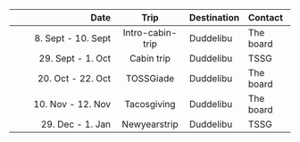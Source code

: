 | &nbsp;&nbsp;&nbsp;&nbsp;&nbsp;&nbsp;&nbsp;&nbsp;&nbsp;&nbsp;&nbsp;&nbsp;&nbsp;&nbsp;&nbsp;&nbsp;&nbsp;&nbsp;&nbsp;&nbsp;&nbsp;&nbsp;&nbsp;&nbsp;&nbsp;&nbsp;&nbsp;&nbsp;&nbsp;&nbsp;&nbsp;&nbsp;Date | Trip | Destination | Contact |
|---:|:---:|:---|:---|
| 8. Sept - 10. Sept | Intro-cabin-trip | Duddelibu | The board |
| 29. Sept - 1. Oct | Cabin trip | Duddelibu | TSSG |
| 20. Oct - 22. Oct | TOSSGiade | Duddelibu | The board |
| 10. Nov - 12. Nov | Tacosgiving | Duddelibu | The board |
| 29. Dec - 1. Jan | Newyearstrip | Duddelibu | TSSG |
